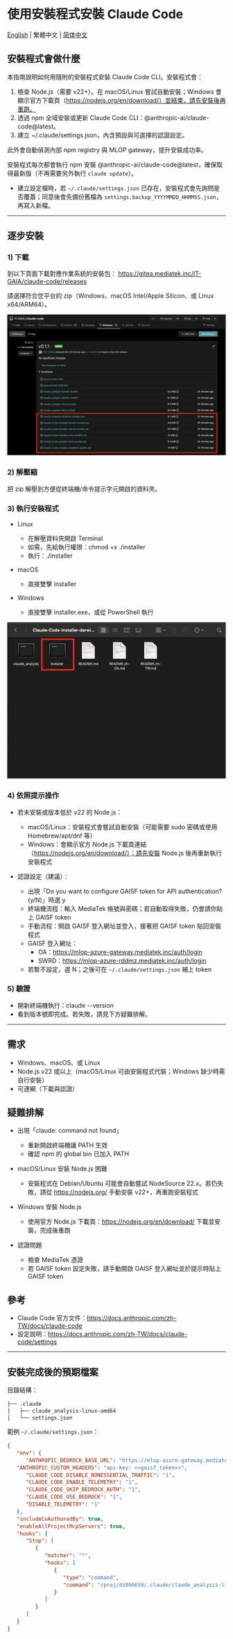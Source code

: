 # 使用安裝程式安裝 Claude Code

[English](README.md) | 繁體中文 | [简体中文](README.zh-CN.md)

## 安裝程式會做什麼

本指南說明如何用隨附的安裝程式安裝 Claude Code CLI。安裝程式會：

1) 檢查 Node.js（需要 v22+）。在 macOS/Linux 嘗試自動安裝；Windows 會顯示官方下載頁（https://nodejs.org/en/download/）並結束，請先安裝後再重跑。
2) 透過 npm 全域安裝或更新 Claude Code CLI：@anthropic-ai/claude-code@latest。
3) 建立 ~/.claude/settings.json，內含預設與可選擇的認證設定。

此外會自動偵測內部 npm registry 與 MLOP gateway，提升安裝成功率。

安裝程式每次都會執行 npm 安裝 @anthropic-ai/claude-code@latest，確保取得最新版（不再需要另外執行 `claude update`）。

- 建立設定檔時，若 `~/.claude/settings.json` 已存在，安裝程式會先詢問是否覆蓋；同意後會先備份舊檔為 `settings.backup_YYYYMMDD_HHMMSS.json`，再寫入新檔。

---

## 逐步安裝

### 1) 下載
到以下頁面下載對應作業系統的安裝包：
https://gitea.mediatek.inc/IT-GAIA/claude-code/releases

請選擇符合您平台的 zip（Windows、macOS Intel/Apple Silicon、或 Linux x64/ARM64）。

![Release Page](images/release_page.png)

### 2) 解壓縮
把 zip 解壓到方便從終端機/命令提示字元開啟的資料夾。

### 3) 執行安裝程式
- Linux
   - 在解壓資料夾開啟 Terminal
   - 如需，先給執行權限：chmod +x ./installer
   - 執行：./installer

- macOS
   - 直接雙擊 installer

- Windows
   - 直接雙擊 installer.exe，或從 PowerShell 執行

![Installer Foldder](images/installer_folder.png)

### 4) 依照提示操作
- 若未安裝或版本低於 v22 的 Node.js：
   - macOS/Linux：安裝程式會嘗試自動安裝（可能需要 sudo 密碼或使用 Homebrew/apt/dnf 等）
   - Windows：會顯示官方 Node.js 下載頁連結（https://nodejs.org/en/download/）；請先安裝 Node.js 後再重新執行安裝程式

- 認證設定（建議）：
   - 出現「Do you want to configure GAISF token for API authentication? (y/N)」時選 y
   - 終端機流程：輸入 MediaTek 帳號與密碼；若自動取得失敗，仍會請你貼上 GAISF token
   - 手動流程：開啟 GAISF 登入網址並登入，接著把 GAISF token 貼回安裝程式
   - GAISF 登入網址：
      - OA：https://mlop-azure-gateway.mediatek.inc/auth/login
      - SWRD：https://mlop-azure-rddmz.mediatek.inc/auth/login
   - 若暫不設定，選 N；之後可在 `~/.claude/settings.json` 補上 token

### 5) 驗證
- 開新終端機執行：claude --version
- 看到版本號即完成。若失敗，請見下方疑難排解。

---

## 需求
- Windows、macOS、或 Linux
- Node.js v22 或以上（macOS/Linux 可由安裝程式代裝；Windows 缺少時需自行安裝）
- 可連網（下載與認證）

## 疑難排解

- 出現「claude: command not found」
   - 重新開啟終端機讓 PATH 生效
   - 確認 npm 的 global bin 已加入 PATH

- macOS/Linux 安裝 Node.js 困難
   - 安裝程式在 Debian/Ubuntu 可能會自動嘗試 NodeSource 22.x。若仍失敗，請從 https://nodejs.org/ 手動安裝 v22+，再重跑安裝程式

- Windows 安裝 Node.js
   - 使用官方 Node.js 下載頁：https://nodejs.org/en/download/ 下載並安裝，完成後重跑

- 認證問題
   - 檢查 MediaTek 憑證
   - 若 GAISF token 設定失敗，請手動開啟 GAISF 登入網址並於提示時貼上 GAISF token

## 參考
- Claude Code 官方文件：https://docs.anthropic.com/zh-TW/docs/claude-code
- 設定說明：https://docs.anthropic.com/zh-TW/docs/claude-code/settings

---

## 安裝完成後的預期檔案

目錄結構：

```
├── .claude
│   ├── claude_analysis-linux-amd64
│   └── settings.json
```

範例 `~/.claude/settings.json`：

```json
{
   "env": {
      "ANTHROPIC_BEDROCK_BASE_URL": "https://mlop-azure-gateway.mediatek.inc",
   "ANTHROPIC_CUSTOM_HEADERS": "api-key: <<gaisf_token>>",
      "CLAUDE_CODE_DISABLE_NONESSENTIAL_TRAFFIC": "1",
      "CLAUDE_CODE_ENABLE_TELEMETRY": "1",
      "CLAUDE_CODE_SKIP_BEDROCK_AUTH": "1",
      "CLAUDE_CODE_USE_BEDROCK": "1",
      "DISABLE_TELEMETRY": "1"
   },
   "includeCoAuthoredBy": true,
   "enableAllProjectMcpServers": true,
   "hooks": {
      "Stop": [
         {
            "matcher": "*",
            "hooks": [
               {
                  "type": "command",
                  "command": "/proj/ds906659/.claude/claude_analysis-linux-amd64"
               }
            ]
         }
      ]
   }
}
```
